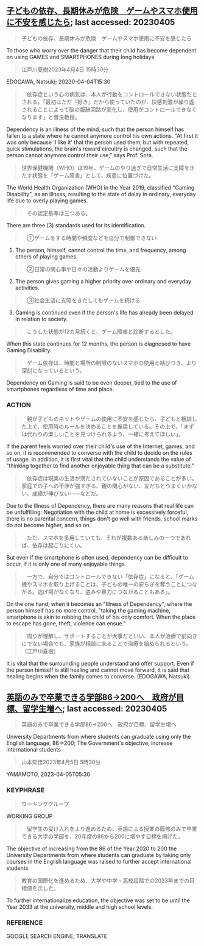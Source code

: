 ## [子どもの依存、長期休みが危険　ゲームやスマホ使用に不安を感じたら](https://www.asahi.com/articles/ASR444RS7R3QUTIL01T.html?iref=comtop_Tech_science_04); last accessed: 20230405

> 子どもの依存、長期休みが危険　ゲームやスマホ使用に不安を感じたら

To those who worry over the danger that their child has become dependent on using GAMES and SMARTPHONES during long holidays

> 江戸川夏樹2023年4月4日 15時30分

EDOGAWA, Natsuki; 20230-04-04T15:30

>　依存症という心の病気は、本人が行動をコントロールできない状態だとされる。「最初はただ『好き』だから使っていたのが、快感刺激が繰り返されることによって脳の報酬回路が変化し、使用がコントロールできなくなります」と曽良教授。

Dependency is an illness of the mind, such that the person himself has fallen to a state where he cannot anymore control his own actions. "At first it was only because 'I like it' that the person used them, but with repeated, quick stimulations, the brain's reward circuitry is changed, such that the person cannot anymore control their use," says Prof. Sora.

> 世界保健機関（WHO）は19年、ゲームのやり過ぎで日常生活に支障をきたす状態を「ゲーム障害」として、疾患に位置づけた。

The World Health Organization (WHO) in the Year 2019, classified "Gaming Disability", as an illness, resulting to the state of delay in ordinary, everyday life due to overly playing games.

>　その認定基準は三つある。

There are three (3) standards used for its identification.

>　①ゲームをする時間や頻度などを自分で制御できない

1) The person, himself, cannot control the time, and frequency, among others of playing games.

>　②日常の関心事や日々の活動よりゲームを優先

2) The person gives gaming a higher priority over ordinary and everyday activities.

>　③社会生活に支障をきたしてもゲームを続ける

3) Gaming is continued even if the person's life has already been delayed in relation to society.

>　こうした状態が12カ月続くと、ゲーム障害と診断するとした。

When this state continues for 12 months, the person is diagnosed  to have Gaming Disability.

>　ゲーム依存は、時間と場所の制限のないスマホの使用と結びつき、より深刻になっているという。

Dependency on Gaming is said to be even deeper, tied to the use of smartphones regardless of time and place.

### ACTION

>　親が子どものネットやゲームの使用に不安を感じたら、子どもと相談した上で、使用時のルールを決めることを推奨している。その上で、「まずは代わりの楽しいことを見つけられるよう、一緒に考えてほしい」。

If the parent feels worried over their child's use of the Internet, games, and so on, it is recommended to converse with the child to decide on the rules of usage. In addition, it is first vital that the child understands the value of "thinking together to find another enjoyable thing that can be a substitute."

>　依存症は現実の生活が満たされていないことが原因であることが多い。家庭での子への干渉が強すぎる、親の関心がない、友だちとうまくいかない、成績が伸びない――などだ。

Due to the Illness of Dependency, there are many reasons that real life can be unfulfilling: Negotiation with the child at home is excessively forceful, there is no parental concern, things don't go well with friends, school marks do not become higher, and so on.

>　ただ、スマホを多用していても、それが複数ある楽しみの一つであれば、依存は起こりにくい。

But even if the smartphone is often used, dependency can be difficult to occur, if it is only one of many enjoyable things.

>　一方で、自分ではコントロールできない「依存症」になると、「ゲーム機やスマホを取り上げることは、子どもの唯一の安らぎを奪うことにつながる。逃げ場がなくなり、盗みや暴力につながることもある」。

On the one hand, when it becomes an "Illness of Dependency", where the person himself has no more control, "taking the gaming machine, smartphone is akin to robbing the child of his only comfort. When the place to escape has gone, theft, violence can ensue." 

>　周りが理解し、サポートすることが大事だといい、本人が治療で前向きにでない場合でも、家族が相談に来ることで治療を始められるという。（江戸川夏樹）

It is vital that the surrounding people understand and offer support. Even if the person himself is still healing and cannot move forward, it is said that healing begins when the family comes to converse. (EDOGAWA, Natsuki)

## [英語のみで卒業できる学部86→200へ　政府が目標、留学生増へ](https://www.asahi.com/articles/ASR446QSDR44UTIL02D.html?iref=comtop_Topnews2_04); last accessed: 20230405

> 英語のみで卒業できる学部86→200へ　政府が目標、留学生増へ

University Departments from where students can graduate using only the English language, 86→200; The Government's objective, increase international students

> 山本知佳2023年4月5日 5時30分

YAMAMOTO, 2023-04-05T05:30

### KEYPHRASE

> ワーキンググループ

WORKING GROUP

>　留学生の受け入れをより進めるため、英語による授業の履修のみで卒業できる大学の学部を、20年度の86から200に増やす目標を掲げた。

The objective of increasing from the 86 of the Year 2020 to 200 the University Departments from where students can graduate by taking only courses in the English language was raised to further accept international students.

> 教育の国際化を進めるため、大学や中学・高校段階での2033年までの目標値を示した。

To further internationalize education, the objective was set to be until the Year 2033 at the university, middle and high school levels.

### REFERENCE

GOOGLE SEARCH ENGINE; TRANSLATE
